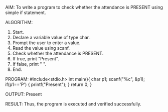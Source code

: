 AIM: 
To write a program to check whether the attendance is PRESENT using simple if statement. 
 
ALGORITHM: 
1. Start. 
2. Declare a variable value of type char. 
3. Prompt the user to enter a value. 
4. Read the value using scanf. 
5. Check whether the attendance is PRESENT. 
6. If true, print "Present". 
7. If false, print " ". 
8. End. 
 
PROGRAM: 
#include<stdio.h> 
int main(){ 
char p1; 
scanf("%c", &p1); 
if(p1=='P') 
{ 
printf("Present"); 
} 
return 0; 
}

OUTPUT: 
Present
 
RESULT: 
Thus, the program is executed and verified successfully.
